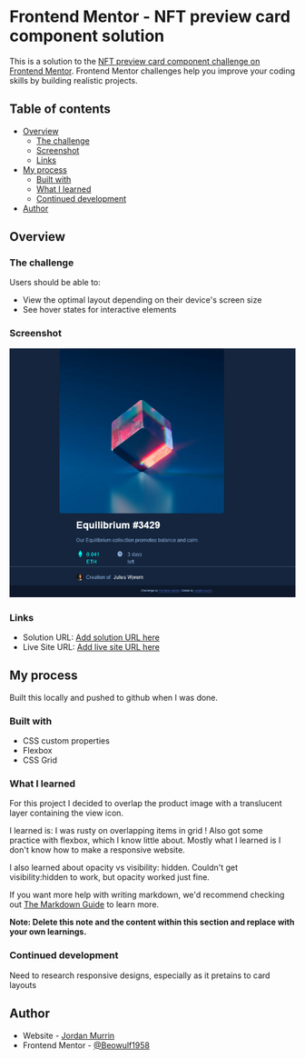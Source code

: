# Frontend Mentor - NFT preview card component solution

This is a solution to the [NFT preview card component challenge on Frontend Mentor](https://www.frontendmentor.io/challenges/nft-preview-card-component-SbdUL_w0U). Frontend Mentor challenges help you improve your coding skills by building realistic projects.

## Table of contents

- [Overview](#overview)
  - [The challenge](#the-challenge)
  - [Screenshot](#screenshot)
  - [Links](#links)
- [My process](#my-process)
  - [Built with](#built-with)
  - [What I learned](#what-i-learned)
  - [Continued development](#continued-development)
- [Author](#author)

## Overview

### The challenge

Users should be able to:

- View the optimal layout depending on their device's screen size
- See hover states for interactive elements

### Screenshot

![screenshot](images/Screenshot%202023-09-19%20at%2017-49-03%20Frontend%20Mentor%20NFT%20preview%20card%20component.png)

### Links

- Solution URL: [Add solution URL here](https://your-solution-url.com)
- Live Site URL: [Add live site URL here](https://your-live-site-url.com)

## My process

Built this locally and pushed to github when I was done.

### Built with

- CSS custom properties
- Flexbox
- CSS Grid

### What I learned

For this project I decided to overlap the product image with a translucent layer containing the view icon.

I learned is: I was rusty on overlapping items in grid ! Also got some practice with flexbox, which I know little about. Mostly what I learned is I don't know how to make a responsive website.

I also learned about opacity vs visibility: hidden. Couldn't get visibility:hidden to work, but opacity worked just fine.

If you want more help with writing markdown, we'd recommend checking out [The Markdown Guide](https://www.markdownguide.org/) to learn more.

**Note: Delete this note and the content within this section and replace with your own learnings.**

### Continued development

Need to research responsive designs, especially as it pretains to card layouts

## Author

- Website - [Jordan Murrin](https://symphonious-travesseiro-e4e7a5.netlify.app/)
- Frontend Mentor - [@Beowulf1958](https://www.frontendmentor.io/profile/Beowulf1958)
